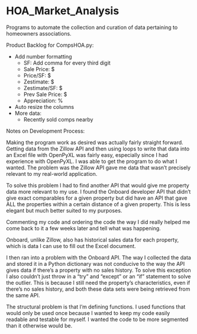 # HOA_Market_Analysis
Programs to automate the collection and curation of data pertaining to homeowners associations.

Product Backlog for CompsHOA.py:
* Add number formatting
    * SF: Add comma for every third digit
    * Sale Price: $
    * Price/SF: $
    * Zestimate: $
    * Zestimate/SF: $
    * Prev Sale Price: $
    * Appreciation: %
* Auto resize the columns
* More data:
    * Recently sold comps nearby

Notes on Development Process:

Making the program work as desired was actually fairly straight forward. Getting data from the Zillow API and then using loops to write that data into an Excel file with OpenPyXL was fairly easy, especially since I had experience with OpenPyXL. I was able to get the program to do what I wanted. The problem was the Zillow API gave me data that wasn’t precisely relevant to my real-world application.

To solve this problem I had to find another API that would give me property data more relevant to my use. I found the Onboard developer API that didn’t give exact comparables for a given property but did have an API that gave ALL the properties within a certain distance of a given property. This is less elegant but much better suited to my purposes.

Commenting my code and ordering the code the way I did really helped me come back to it a few weeks later and tell what was happening.

Onboard, unlike Zillow, also has historical sales data for each property, which is data I can use to fill out the Excel document.

I then ran into a problem with the Onboard API. The way I collected the data and stored it in a Python dictionary was not conducive to the way the API gives data if there’s a property with no sales history. To solve this exception I also couldn’t just throw in a “try” and “except” or an “if” statement to solve the outlier. This is because I still need the property’s characteristics, even if there’s no sales history, and both these data sets were being retrieved from the same API.

The structural problem is that I’m defining functions. I used functions that would only be used once because I wanted to keep my code easily readable and testable for myself. I wanted the code to be more segmented than it otherwise would be.
